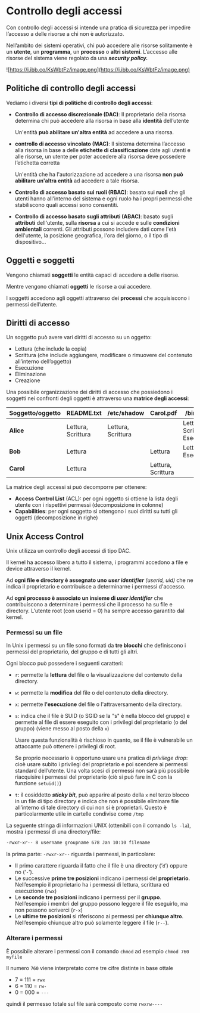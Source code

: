 ﻿# Controllo degli accessi

Con controllo degli accessi si intende una pratica di sicurezza per impedire l’accesso a delle risorse a chi non è autorizzato.

Nell’ambito dei sistemi operativi, chi può accedere alle risorse solitamente è un **utente**, un **programma**, un **processo** o **altri sistemi**. L’accesso alle risorse del sistema viene regolato da una ***security policy.***

![https://i.ibb.co/KsWbtFz/image.png](https://i.ibb.co/KsWbtFz/image.png)

## Politiche di controllo degli accessi

Vediamo i diversi **tipi di politiche di controllo degli accessi**:

- **Controllo di accesso discrezionale (DAC)**: Il proprietario della risorsa determina chi può accedere alla risorsa in base alla **identità** dell’utente
    
    Un'entità **può abilitare un'altra entità** ad accedere a una risorsa.
    
- **controllo di accesso vincolato (MAC)**: Il sistema determina l’accesso alla risorsa in base a delle **etichette di classificazione** date agli utenti e alle risorse, un utente per poter accedere alla risorsa deve possedere l’etichetta corretta
    
    Un'entità che ha l'autorizzazione ad accedere a una risorsa **non può abilitare un'altra entità** ad accedere a tale risorsa.
    
- **Controllo di accesso basato sui ruoli (RBAC)**: basato sui **ruoli** che gli utenti hanno all'interno del sistema e ogni ruolo ha i propri permessi che stabiliscono quali accessi sono consentiti.
- **Controllo di accesso basato sugli attributi (ABAC)**: basato sugli **attributi** dell'utente, sulla **risorsa** a cui si accede e sulle **condizioni ambientali** correnti. Gli attributi possono includere dati come l'età dell'utente, la posizione geografica, l'ora del giorno, o il tipo di dispositivo…

## Oggetti e soggetti

Vengono chiamati **soggetti** le entità capaci di accedere a delle risorse.

Mentre vengono chiamati **oggetti** le risorse a cui accedere.

I soggetti accedono agli oggetti attraverso dei **processi** che acquisiscono i permessi dell’utente.

## Diritti di accesso

Un soggetto può avere vari diritti di accesso su un oggetto:

- Lettura (che include la copia)
- Scrittura (che include aggiungere, modificare o rimuovere del contenuto all’interno dell’oggetto)
- Esecuzione
- Eliminazione
- Creazione

Una possibile organizzazione dei diritti di accesso che possiedono i soggetti nei confronti degli oggetti è attraverso una **matrice degli accessi**:

| Soggetto/oggetto | README.txt | /etc/shadow | Carol.pdf | /bin/bash |
| --- | --- | --- | --- | --- |
| **Alice** | Lettura, Scrittura | Lettura, Scrittura |  | Lettura, Scrittura, Esecuzione |
| **Bob** | Lettura |  | Lettura | Lettura, Esecuzione |
| **Carol** | Lettura |  | Lettura, Scrittura |  |

La matrice degli accessi si può decomporre per ottenere:

- **Access Control List** (ACL): per ogni oggetto si ottiene la lista degli utente con i rispettivi permessi (decomposizione in colonne)
- **Capabilities**: per ogni soggetto si ottengono i suoi diritti su tutti gli oggetti (decomposizione in righe)

## Unix Access Control

Unix utilizza un controllo degli accessi di tipo DAC.

Il kernel ha accesso libero a tutto il sistema, i programmi accedono a file e device attraverso il kernel.

Ad **ogni file e directory è assegnato uno** ***user identifier** (userid, uid)* che ne indica il proprietario e contribuisce a determinarne i permessi d'accesso.

Ad **ogni processo è associato un insieme di *user identifier*** che contribuiscono a determinare i permessi che il processo ha su file e directory.
L'utente root (con userid = 0) ha sempre accesso garantito dal kernel.

### Permessi su un file

In Unix i permessi su un file sono formati da **tre blocchi** che definiscono i permessi del proprietario, del gruppo e di tutti gli altri.

Ogni blocco può possedere i seguenti caratteri:

- `r`: permette la **lettura** del file o la visualizzazione del contenuto della directory.
- `w`: permette la **modifica** del file o del contenuto della directory.
- `x`: permette **l'esecuzione** del file o l'attraversamento della directory.
- `s`: indica che il file è SUID (o SGID se la "s" è nella blocco del gruppo) e permette al file di essere eseguito con i privilegi del proprietario (o del gruppo) (viene messo al posto della `x`)
    
    Usare questa funzionalità è rischioso in quanto, se il file è vulnerabile un attaccante può ottenere i privilegi di root.
    
    Se proprio necessario è opportuno usare una pratica di *privilege drop*: cioè usare subito i privilegi del proprietario e poi scendere ai permessi standard dell’utente. Una volta scesi di permessi non sarà più possibile riacquisire i permessi del proprietario (ciò si può fare in C con la funzione `setuid()`)
    
- `t`: il cosiddetto ***sticky bit***, può apparire al posto della `x` nel terzo blocco in un file di tipo directory e indica che non è possibile eliminare file all’interno di tale directory di cui non si è proprietari. Questo è particolarmente utile in cartelle condivise come `/tmp`

La seguente stringa di informazioni UNIX (ottenibili con il comando `ls -la`), mostra i permessi di una directory/file:

```bash
-rwxr-xr-- 8 username groupname 678 Jan 10:10 filename 
```

la prima parte: `-rwxr-xr--` riguarda i permessi, in particolare:

- Il primo carattere riguarda il fatto che il file è una directory (’`d`’) oppure no (‘`-`’).
- Le successive **prime tre posizioni** indicano i permessi del **proprietario**. Nell’esempio il proprietario ha i permessi di lettura, scrittura ed esecuzione (`rwx`)
- Le **seconde tre posizioni** indicano i permessi per il **gruppo**. Nell’esempio i membri del gruppo possono leggere il file eseguirlo, ma non possono scriverci (`r-x`)
- Le **ultime tre posizioni** si riferiscono ai permessi per **chiunque altro**. Nell’esempio chiunque altro può solamente leggere il file (`r--`).

### Alterare i permessi

È possibile alterare i permessi con il comando `chmod` ad esempio `chmod 760 myfile` 

Il numero `760` viene interpretato come tre cifre distinte in base ottale

- 7 = 111 = `rwx`
- 6 = 110 = `rw-`
- 0 = 000 = `---`

quindi il permesso totale sul file sarà composto come `rwxrw----`
